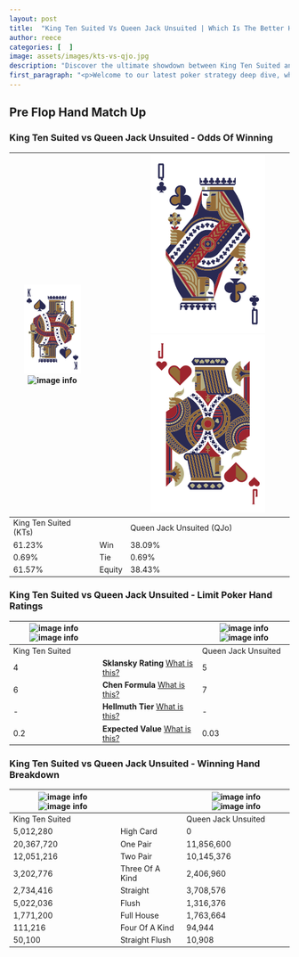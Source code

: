 ```yaml
---
layout: post
title:  "King Ten Suited Vs Queen Jack Unsuited | Which Is The Better Hand In Poker? A Complete Guide"
author: reece
categories: [  ]
image: assets/images/kts-vs-qjo.jpg
description: "Discover the ultimate showdown between King Ten Suited and Queen Jack Unsuited in poker! Uncover the odds, strategies, and scenarios where one hand triumphs over the other. Get ready to up your poker game with this thrilling analysis."
first_paragraph: "<p>Welcome to our latest poker strategy deep dive, where we're pitting two distinct hands against each other in a high-stakes showdown: King Ten Suited vs Queen Jack Unsuited.</p><p>In the dynamic world of poker, every decision counts, and knowing which hand holds the upper hand is key to your success at the table.</p><p>In this article, we'll dissect these two hands, explore the scenarios where one dominates the other, and equip you with the knowledge to make strategic choices that can tip the odds in your favor.</p><p>Get ready to unravel the intriguing dynamics of these poker hands and elevate your game to new heights.</p>"
---
```




[comment]: # (sp0)

## Pre Flop Hand Match Up

<div class="table hand-ratings" markdown="1"> 



### King Ten Suited vs Queen Jack Unsuited - Odds Of Winning


    
| ![image info](assets/images/hand1/K.png) ![image info](assets/images/hand1/Ts.png) |  | ![image info](assets/images/hand2/Q.png) ![image info](assets/images/hand2/Jo.png) |
| -------- | -------- | -------- |
| King Ten Suited (KTs) |  | Queen Jack Unsuited (QJo) |
| 61.23% | Win | 38.09% |
| 0.69% | Tie | 0.69% |
| 61.57% | Equity | 38.43% |




[comment]: # (sp1)



### King Ten Suited vs Queen Jack Unsuited - Limit Poker Hand Ratings


    
| ![image info](https://www.riverpairs.com/assets/images/hand1/K.png) ![image info](https://www.riverpairs.com/assets/images/hand1/Ts.png) |  | ![image info](https://www.riverpairs.com/assets/images/hand2/Q.png) ![image info](https://www.riverpairs.com/assets/images/hand2/Jo.png) |
| -------- | -------- | -------- |
| King Ten Suited |  | Queen Jack Unsuited |
| 4 | **Sklansky Rating** [What is this?](/sklansky-rating-explained) | 5 |
| 6 | **Chen Formula** [What is this?](/chen-formula-explained) | 7 |
| - | **Hellmuth Tier** [What is this?](/Hellmuth-tier-explained) | - |
| 0.2 | **Expected Value** [What is this?](/expected-value-explained) | 0.03 |




[comment]: # (sp2)



### King Ten Suited vs Queen Jack Unsuited - Winning Hand Breakdown


    
| ![image info](https://www.riverpairs.com/assets/images/hand1/K.png) ![image info](https://www.riverpairs.com/assets/images/hand1/Ts.png) |  | ![image info](https://www.riverpairs.com/assets/images/hand2/Q.png) ![image info](https://www.riverpairs.com/assets/images/hand2/Jo.png) |
| -------- | -------- | -------- |
| King Ten Suited |  | Queen Jack Unsuited |
| 5,012,280 | High Card | 0 |
| 20,367,720 | One Pair | 11,856,600 |
| 12,051,216 | Two Pair | 10,145,376 |
| 3,202,776 | Three Of A Kind | 2,406,960 |
| 2,734,416 | Straight | 3,708,576 |
| 5,022,036 | Flush | 1,316,376 |
| 1,771,200 | Full House | 1,763,664 |
| 111,216 | Four Of A Kind | 94,944 |
| 50,100 | Straight Flush | 10,908 |




[comment]: # (sp3)



</div>

[comment]: # (sp4)



[comment]: # (sp5)

